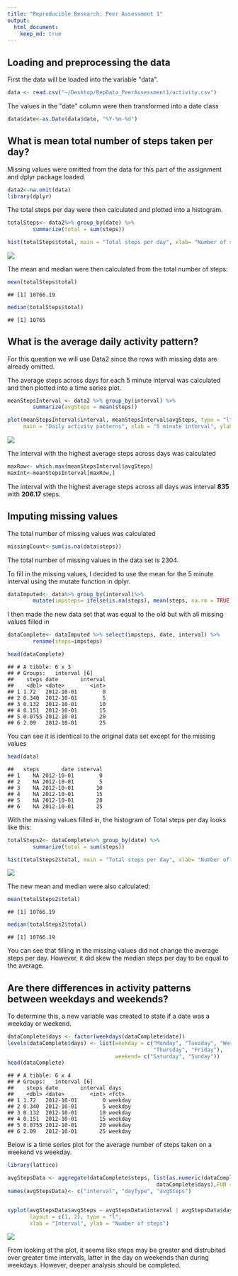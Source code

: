 ```yaml
---
title: "Reproducible Research: Peer Assessment 1"
output: 
  html_document:
    keep_md: true
---
```



## Loading and preprocessing the data

First the data will be loaded into the variable "data".


```r
data <- read.csv("~/Desktop/RepData_PeerAssessment1/activity.csv")
```

The values in the "date" column were then transformed into a date class


```r
data$date<-as.Date(data$date, "%Y-%m-%d")
```


## What is mean total number of steps taken per day?

Missing values were omitted from the data for this part of the assignment and dplyr package loaded.


```r
data2<-na.omit(data)
library(dplyr)
```

The total steps per day were then calculated and plotted into a histogram.


```r
totalSteps<- data2%>% group_by(date) %>%
        summarize(total = sum(steps))

hist(totalSteps$total, main = "Total steps per day", xlab= "Number of steps", ylab = "Frequency")
```

![](PA1_template_files/figure-html/unnamed-chunk-4-1.png)<!-- -->

The mean and median were then calculated from the total number of steps:


```r
mean(totalSteps$total)
```

```
## [1] 10766.19
```

```r
median(totalSteps$total)
```

```
## [1] 10765
```



## What is the average daily activity pattern?

For this question we will use Data2 since the rows with missing data are already omitted. 

The average steps across days for each 5 minute interval was calculated and then plotted into a time series plot. 


```r
meanStepsInterval <- data2 %>% group_by(interval) %>%
        summarize(avgSteps = mean(steps))

plot(meanStepsInterval$interval, meanStepsInterval$avgSteps, type = "l",
     main = "Daily activity patterns", xlab = "5 minute interval", ylab = "Average Steps")
```

![](PA1_template_files/figure-html/unnamed-chunk-6-1.png)<!-- -->

The interval with the highest average steps across days was calculated


```r
maxRow<- which.max(meanStepsInterval$avgSteps)
maxInt<-meanStepsInterval[maxRow,]
```

The interval with the highest average steps across all days was interval **835** with **206.17** steps.


## Imputing missing values

The total number of missing values was calculated


```r
missingCount<-sum(is.na(data$steps))
```

The total number of missing values in the data set is 2304.

To fill in the missing values, I decided to use the mean for the 5 minute interval using the mutate function in dplyr.  


```r
dataImputed<- data%>% group_by(interval)%>%
        mutate(impsteps= ifelse(is.na(steps), mean(steps, na.rm = TRUE), steps))
```

I then made the new data set that was equal to the old but with all missing values filled in


```r
dataComplete<- dataImputed %>% select(impsteps, date, interval) %>%
        rename(steps=impsteps)

head(dataComplete)
```

```
## # A tibble: 6 x 3
## # Groups:   interval [6]
##    steps date       interval
##    <dbl> <date>        <int>
## 1 1.72   2012-10-01        0
## 2 0.340  2012-10-01        5
## 3 0.132  2012-10-01       10
## 4 0.151  2012-10-01       15
## 5 0.0755 2012-10-01       20
## 6 2.09   2012-10-01       25
```

You can see it is identical to the original data set except for the missing values


```r
head(data)
```

```
##   steps       date interval
## 1    NA 2012-10-01        0
## 2    NA 2012-10-01        5
## 3    NA 2012-10-01       10
## 4    NA 2012-10-01       15
## 5    NA 2012-10-01       20
## 6    NA 2012-10-01       25
```

With the missing values filled in, the histogram of Total steps per day looks like this:


```r
totalSteps2<- dataComplete%>% group_by(date) %>%
        summarize(total = sum(steps))

hist(totalSteps2$total, main = "Total steps per day", xlab= "Number of steps", ylab = "Frequency")
```

![](PA1_template_files/figure-html/unnamed-chunk-12-1.png)<!-- -->

The new mean and median were also calculated:


```r
mean(totalSteps2$total)
```

```
## [1] 10766.19
```

```r
median(totalSteps2$total)
```

```
## [1] 10766.19
```

You can see that filling in the missing values did not change the average steps per day. However, it did skew the median steps per day to be equal to the average. 

## Are there differences in activity patterns between weekdays and weekends?

To determine this, a new variable was created to state if a date was a weekday or weekend.


```r
dataComplete$days <- factor(weekdays(dataComplete$date))
levels(dataComplete$days) <- list(weekday = c("Monday", "Tuesday", "Wednesday", 
                                              "Thursday", "Friday"),
                                  weekend= c("Saturday", "Sunday"))
head(dataComplete)
```

```
## # A tibble: 6 x 4
## # Groups:   interval [6]
##    steps date       interval days   
##    <dbl> <date>        <int> <fct>  
## 1 1.72   2012-10-01        0 weekday
## 2 0.340  2012-10-01        5 weekday
## 3 0.132  2012-10-01       10 weekday
## 4 0.151  2012-10-01       15 weekday
## 5 0.0755 2012-10-01       20 weekday
## 6 2.09   2012-10-01       25 weekday
```

Below is a time series plot for the average number of steps taken on a weekend vs weekday. 


```r
library(lattice)

avgStepsData <- aggregate(dataComplete$steps, list(as.numeric(dataComplete$interval),
                                               dataComplete$days),FUN = "mean")
names(avgStepsData)<- c("interval", "dayType", "avgSteps")


xyplot(avgStepsData$avgSteps ~ avgStepsData$interval | avgStepsData$dayType, 
       layout = c(1, 2), type = "l", 
       xlab = "Interval", ylab = "Number of steps")
```

![](PA1_template_files/figure-html/unnamed-chunk-15-1.png)<!-- -->

From looking at the plot, it seems like steps may be greater and distrubited over greater time intervals, latter in the day on weekends than during weekdays. However, deeper analysis should be completed. 

